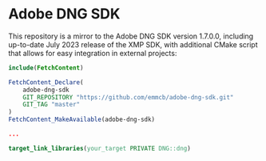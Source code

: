 # Adobe DNG SDK

This repository is a mirror to the Adobe DNG SDK version 1.7.0.0, including up-to-date July 2023 release of the XMP SDK, with additional CMake script that allows for easy integration in external projects:

```cmake
include(FetchContent)

FetchContent_Declare(
    adobe-dng-sdk
    GIT_REPOSITORY "https://github.com/emmcb/adobe-dng-sdk.git"
    GIT_TAG "master"
)
FetchContent_MakeAvailable(adobe-dng-sdk)

...

target_link_libraries(your_target PRIVATE DNG::dng)
```
